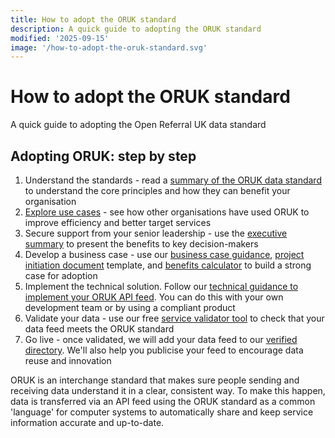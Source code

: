 ```yaml
---
title: How to adopt the ORUK standard
description: A quick guide to adopting the ORUK standard
modified: '2025-09-15'
image: '/how-to-adopt-the-oruk-standard.svg'
---
```


# How to adopt the ORUK standard  
A quick guide to adopting the Open Referral UK data standard

## Adopting ORUK: step by step

1. Understand the standards - read a [summary of the ORUK data standard](
/about/10-introducing) to understand the core principles and how they can benefit your organisation
2. [Explore use cases](/adopt/use-cases) - see how other organisations have used ORUK to improve efficiency and better target services
3. Secure support from your senior leadership - use the [executive summary](/adopt/01_summary) to present the benefits to key decision-makers
4. Develop a business case - use our [business case guidance](/adopt/02_business_case), [project initiation document](/adopt/03_pid) template, and [benefits calculator](/adopt/04_benefits_calculator) to build a strong case for adoption
5. Implement the technical solution. Follow our [technical guidance to implement your ORUK API feed](/developers/overview). You can do this with your own development team or by using a compliant product
6. Validate your data - use our free [service validator tool](/developers/validator) to check that your data feed meets the ORUK standard
7. Go live - once validated, we will add your data feed to our [verified directory](/community/directory). We'll also help you publicise your feed to encourage data reuse and innovation


ORUK is an interchange standard that makes sure people sending and receiving data understand it in a clear, consistent way. To make this happen, data is transferred via an API feed using the ORUK standard as a common 'language' for computer systems to automatically share and keep service information accurate and up-to-date. 
